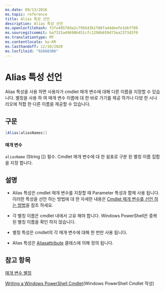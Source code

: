 ```yaml
---
ms.date: 09/13/2016
ms.topic: reference
title: Alias 특성 선언
description: Alias 특성 선언
ms.openlocfilehash: f2fe49578da2c795643b1f80fa44deefe1dbff09
ms.sourcegitcommit: ba7315a496986451cfc1296b659d73ea2373d3f0
ms.translationtype: MT
ms.contentlocale: ko-KR
ms.lasthandoff: 12/10/2020
ms.locfileid: "92668306"
---
```

# <a name="alias-attribute-declaration"></a>Alias 특성 선언

Alias 특성을 사용 하면 사용자가 cmdlet 매개 변수에 대해 다른 이름을 지정할 수 있습니다. 별칭을 사용 하 여 매개 변수 이름에 대 한 바로 가기를 제공 하거나 다양 한 시나리오에 적합 한 다른 이름을 제공할 수 있습니다.

## <a name="syntax"></a>구문

```csharp
[Alias(aliasNames)]
```

#### <a name="parameters"></a>매개 변수

`aliasName` (String []) 필수. Cmdlet 매개 변수에 대 한 쉼표로 구분 된 별칭 이름 집합을 지정 합니다.

## <a name="remarks"></a>설명

- Alias 특성은 cmdlet 매개 변수를 지정할 때 Parameter 특성과 함께 사용 됩니다. 이러한 특성을 선언 하는 방법에 대 한 자세한 내용은 [Cmdlet 매개 변수를 선언 하는 방법](./how-to-declare-cmdlet-parameters.md)을 참조 하세요.

- 각 별칭 이름은 cmdlet 내에서 고유 해야 합니다. Windows PowerShell은 중복 된 별칭 이름을 확인 하지 않습니다.

- 별칭 특성은 cmdlet의 각 매개 변수에 대해 한 번만 사용 됩니다.

- Alias 특성은 [Aliasattribute](/dotnet/api/System.Management.Automation.AliasAttribute) 클래스에 의해 정의 됩니다.

## <a name="see-also"></a>참고 항목

[매개 변수 별칭](./parameter-aliases.md)

[Writing a Windows PowerShell Cmdlet](./writing-a-windows-powershell-cmdlet.md)(Windows PowerShell Cmdlet 작성)
